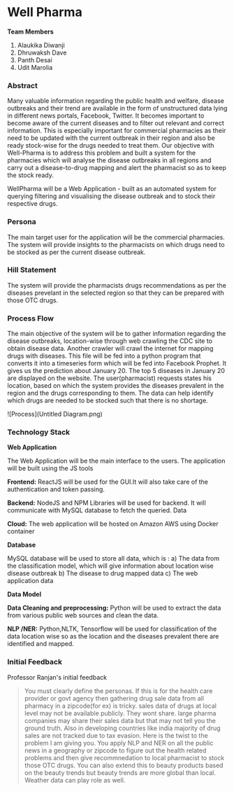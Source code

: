 # Well Pharma #

**Team Members**
1) Alaukika Diwanji
2) Dhruwaksh Dave
3) Panth Desai
4) Udit Marolia

### Abstract ###
 
Many valuable information regarding the public health and welfare, disease outbreaks and their trend are available in the form of unstructured data lying in different news portals, Facebook, Twitter. It becomes important to become aware of the current diseases and to filter out relevant and correct information. This is especially important for commercial pharmacies as their need to be updated with the current outbreak in their region and also be ready stock-wise for the drugs needed to treat them. Our objective with Well-Pharma is to address this problem and built a system for the pharmacies which will analyse the disease outbreaks in all regions and carry out a disease-to-drug mapping and alert the pharmacist so as to keep the stock ready.

WellPharma will be a Web Application - built as an automated system for querying filtering and visualising the disease outbreak and to stock their respective drugs.

### Persona ###

The main target user for the application will be the commercial pharmacies. The system will provide insights to the pharmacists on which drugs need to be stocked as per the current disease outbreak. 

### Hill Statement ###

The system will provide the pharmacists drugs recommendations as per the diseases prevelant in the selected region so that they can be prepared with those OTC drugs. 

### Process Flow ###

The main objective of the system will be to gather information regarding the disease outbreaks, location-wise through web crawling the CDC site to obtain disease data. Another crawler will crawl the internet for mapping drugs with diseases. This file will be fed into a python program that converts it into a timeseries form which will be fed into Facebook Prophet. It gives us the prediction about January 20. The top 5 diseases in January 20 are displayed on the website. The user(pharmacist) requests states his location, based on which the system provides the diseases prevalent in the region and the drugs corresponding to them. The data can help identify which drugs are needed to be stocked such that there is no shortage.

![Process](Untitled Diagram.png)


### Technology Stack ###

**Web Application**

The Web Application will be the main interface to the users. The application will be built using the JS tools 

**Frontend:** ReactJS will be used for the GUI.It will also take care of the authentication and token passing.

**Backend:** NodeJS  and NPM Libraries will be used for backend. It will communicate with MySQL database to fetch the queried. Data

**Cloud:** The web application will be hosted on Amazon AWS using Docker container

**Database**

MySQL database will be used to store all data, which is :
  a) The data from the classification model, which will give information about location wise disease outbreak
  b) The disease to drug mapped data
  c) The web application data

**Data Model**

**Data Cleaning and preprocessing:** Python will be used to extract the data from various public web sources and clean the data.

**NLP /NER:** Python,NLTK, Tensorflow will be used for classification of the data location wise so as the location and the diseases prevalent there are identified and mapped.

### Initial Feedback ###

Professor Ranjan's initial feedback
> You must clearly define the personas. If this is for the health care provider or govt agency then gathering drug sale data from all pharmacy in a zipcode(for ex) is tricky. sales data of drugs at local level may not be available publicly. They wont share. large pharma companies may share their sales data but that may not tell you the ground truth. Also in developing countries like india majority of drug sales are not tracked due to tax evasion. Here is the twist to the problem I am giving you. You apply NLP and NER on all the public news in a geography or zipcode to figure out the health related problems and then give recommnedation to local pharmacist to stock those OTC drugs. You can also extend this to beauty products based on the beauty trends but beauty trends are more global than local. Weather data can play role as well. 
